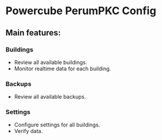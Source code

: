 # Powercube PerumPKC Config

## Main features:

### Buildings
* Review all available buildings.
* Monitor realtime data for each building.

### Backups
* Review all available backups.

### Settings
* Configure settings for all buildings.
* Verify data.

